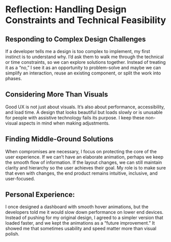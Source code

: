 # Reflection: Handling Design Constraints and Technical Feasibility

## Responding to Complex Design Challenges
If a developer tells me a design is too complex to implement, my first instinct is to understand why. I’d ask them to walk me through the technical or time constraints, so we can explore solutions together. Instead of treating it as a “no,” I see it as an opportunity to problem-solve and maybe we can simplify an interaction, reuse an existing component, or split the work into phases.

## Considering More Than Visuals
Good UX is not just about visuals. It’s also about performance, accessibility, and load time. A design that looks beautiful but loads slowly or is unusable for people with assistive technology fails its purpose. I keep these non-visual aspects in mind when making adjustments.

## Finding Middle-Ground Solutions
When compromises are necessary, I focus on protecting the core of the user experience. If we can’t have an elaborate animation, perhaps we keep the smooth flow of information. If the layout changes, we can still maintain clarity and hierarchy so the user achieves their goal. My role is to make sure that even with changes, the end product remains intuitive, inclusive, and user-focused.

## Personal Experience:
I once designed a dashboard with smooth hover animations, but the developers told me it would slow down performance on lower end devices. Instead of pushing for my original design, I agreed to a simpler version that loaded faster, and we kept the animations as a “future improvement.” It showed me that sometimes usability and speed matter more than visual polish.
